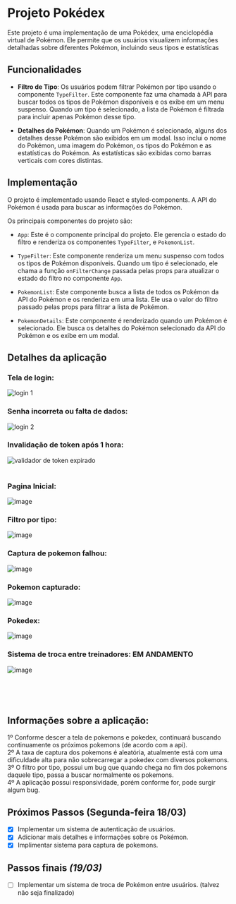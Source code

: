 # Projeto Pokédex

Este projeto é uma implementação de uma Pokédex, uma enciclopédia virtual de Pokémon. Ele permite que os usuários visualizem informações detalhadas sobre diferentes Pokémon, incluindo seus tipos e estatísticas

## Funcionalidades

- **Filtro de Tipo**: Os usuários podem filtrar Pokémon por tipo usando o componente `TypeFilter`. Este componente faz uma chamada à API para buscar todos os tipos de Pokémon disponíveis e os exibe em um menu suspenso. Quando um tipo é selecionado, a lista de Pokémon é filtrada para incluir apenas Pokémon desse tipo.

<!-- - **Barra de Busca**: Os usuários podem buscar Pokémon pelo nome usando a barra de busca. Quando o usuário digita um nome na barra de busca e pressiona `Enter` ou clica no botão de busca, a lista de Pokémon é filtrada para incluir apenas o Pokémon cujo nome corresponde ao valor da busca. -->

- **Detalhes do Pokémon**: Quando um Pokémon é selecionado, alguns dos detalhes desse Pokémon são exibidos em um modal. Isso inclui o nome do Pokémon, uma imagem do Pokémon, os tipos do Pokémon e as estatísticas do Pokémon. As estatísticas são exibidas como barras verticais com cores distintas.

## Implementação

O projeto é implementado usando React e styled-components. A API do Pokémon é usada para buscar as informações do Pokémon.

Os principais componentes do projeto são:

- `App`: Este é o componente principal do projeto. Ele gerencia o estado do filtro <!--e da busca--> e renderiza os componentes `TypeFilter`, <!--`SearchBar` --> e `PokemonList`.

- `TypeFilter`: Este componente renderiza um menu suspenso com todos os tipos de Pokémon disponíveis. Quando um tipo é selecionado, ele chama a função `onFilterChange` passada pelas props para atualizar o estado do filtro no componente `App`.

<!-- - `SearchBar`: Este componente renderiza uma barra de busca e um botão de busca. Quando o usuário digita na barra de busca e pressiona `Enter` ou clica no botão de busca, ele chama a função `onSearchClick` passada pelas props para atualizar o estado do filtro no componente `App` com o valor da busca. -->

- `PokemonList`: Este componente busca a lista de todos os Pokémon da API do Pokémon e os renderiza em uma lista. Ele usa o valor do filtro passado pelas props para filtrar a lista de Pokémon.

- `PokemonDetails`: Este componente é renderizado quando um Pokémon é selecionado. Ele busca os detalhes do Pokémon selecionado da API do Pokémon e os exibe em um modal.

## Detalhes da aplicação
### Tela de login:
![login 1](https://github.com/GuiLopes29/pokemon-app/assets/33187657/923de04a-ad4c-47dc-80e0-800b8410efba)
### Senha incorreta ou falta de dados:
![login 2](https://github.com/GuiLopes29/pokemon-app/assets/33187657/6743e82c-ba63-472e-b6ce-a41569838423)
### Invalidação de token após 1 hora:
![validador de token expirado](https://github.com/GuiLopes29/pokemon-app/assets/33187657/1b78656d-fec4-4bc5-b945-08f6035ea5a3)
<br> <br>
### Pagina Inicial:
![image](https://github.com/GuiLopes29/pokemon-app/assets/33187657/9097b134-4826-4a4b-85ba-51260542570c)
### Filtro por tipo:
![image](https://github.com/GuiLopes29/pokemon-app/assets/33187657/d9a6c065-3fae-4eb9-a8da-e292e277a5cc)

### Captura de pokemon falhou:
![image](https://github.com/GuiLopes29/pokemon-app/assets/33187657/04ffc39e-8112-4eb4-a60c-b19cfa36e96b)
### Pokemon capturado:
![image](https://github.com/GuiLopes29/pokemon-app/assets/33187657/87dcaf11-cbb7-4f26-911e-740200d67f4e)

### Pokedex:
![image](https://github.com/GuiLopes29/pokemon-app/assets/33187657/3f86d160-18d8-443a-9bb9-10dd9a7a7617)
### Sistema de troca entre treinadores: **EM ANDAMENTO**
![image](https://github.com/GuiLopes29/pokemon-app/assets/33187657/14bf75b0-9065-4b4b-94e5-3f0c814bed73)

<br> <br> <br>

## Informações sobre a aplicação:

1º Conforme descer a tela de pokemons e pokedex, continuará buscando continuamente os próximos pokemons (de acordo com a api). <br>
2º A taxa de captura dos pokemons é aleatória, atualmente está com uma dificuldade alta para não sobrecarregar a pokedex com diversos pokemons. <br>
3º O filtro por tipo, possui um bug que quando chega no fim dos pokemons daquele tipo, passa a buscar normalmente os pokemons. <br>
4º A aplicação possui responsividade, porém conforme for, pode surgir algum bug. <br>

## Próximos Passos (Segunda-feira 18/03)

- [X] Implementar um sistema de autenticação de usuários.
- [X] Adicionar mais detalhes e informações sobre os Pokémon.
- [x] Implimentar sistema para captura de pokemons.
## Passos finais *(19/03)*
- [ ] Implementar um sistema de troca de Pokémon entre usuários. (talvez não seja finalizado)

